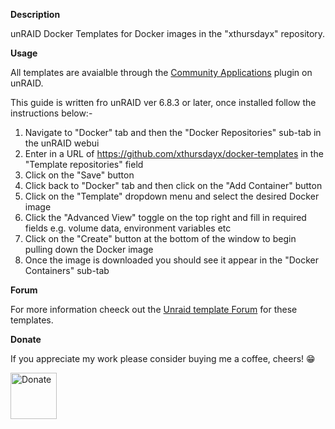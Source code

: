 **Description**

unRAID Docker Templates for Docker images in the "xthursdayx" repository.

**Usage**

All templates are avaialble through the [Community Applications](https://raw.githubusercontent.com/Squidly271/community.applications/master/plugins/community.applications.plg
) plugin on unRAID.

This guide is written fro unRAID ver 6.8.3 or later, once installed follow the instructions below:-

1. Navigate to "Docker" tab and then the "Docker Repositories" sub-tab in the unRAID webui
2. Enter in a URL of https://github.com/xthursdayx/docker-templates in the "Template repositories" field
3. Click on the "Save" button
4. Click back to "Docker" tab and then click on the "Add Container" button
5. Click on the "Template" dropdown menu and select the desired Docker image
6. Click the "Advanced View" toggle on the top right and fill in required fields e.g. volume data, environment variables etc
7. Click on the "Create" button at the bottom of the window to begin pulling down the Docker image
8. Once the image is downloaded you should see it appear in the "Docker Containers" sub-tab

**Forum**

For more information cheeck out the [Unraid template Forum](https://forums.unraid.net/topic/88410-support-xthursdayx-unraid-docker-templates/) for these templates.

**Donate**

If you appreciate my work please consider buying me a coffee, cheers! 😁

<a href="https://www.buymeacoffee.com/xthursdayx" rel="external nofollow"><img src="https://www.paypal.com/en_US/i/btn/btn_donate_SM.gif" alt="Donate" width="74"/></a>  
